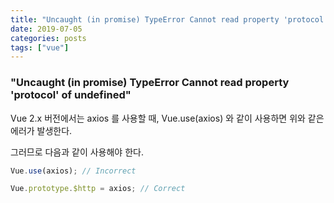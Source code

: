 ```yaml
---
title: "Uncaught (in promise) TypeError Cannot read property 'protocol' of undefined 에러 처리"
date: 2019-07-05
categories: posts
tags: ["vue"]
---
```


### "Uncaught (in promise) TypeError Cannot read property 'protocol' of undefined"

Vue 2.x 버전에서는 axios 를 사용할 때, Vue.use(axios) 와 같이 사용하면 위와 같은 에러가 발생한다.

그러므로 다음과 같이 사용해야 한다.

```js
Vue.use(axios); // Incorrect

Vue.prototype.$http = axios; // Correct
```